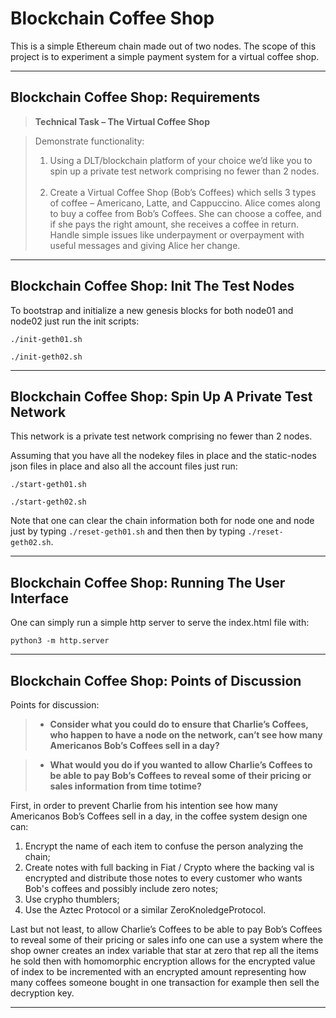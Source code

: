 # Blockchain Coffee Shop

This is a simple Ethereum chain made out of two nodes. The scope of this project is to experiment a simple payment system for a virtual coffee shop.

---

## Blockchain Coffee Shop: Requirements

> **Technical Task – The Virtual Coffee Shop**

> Demonstrate functionality: <br>
> 1. Using a DLT/blockchain platform of your choice we’d like you to spin up a private test network comprising no fewer than 2 nodes. <br><br>
> 2. Create a Virtual Coffee Shop (Bob’s Coffees) which sells 3 types of coffee – Americano, Latte, and Cappuccino. Alice comes along to buy a coffee from Bob’s Coffees. She can choose a coffee, and if she pays the right amount, she receives a coffee in return. Handle simple issues like underpayment or overpayment with useful messages and giving Alice her change. <br>

---

## Blockchain Coffee Shop: Init The Test Nodes

To bootstrap and initialize a new genesis blocks for both node01 and node02 just run the init scripts:

`./init-geth01.sh`

`./init-geth02.sh`

---

## Blockchain Coffee Shop: Spin Up A Private Test Network

This network is a private test network comprising no fewer than 2 nodes.

Assuming that you have all the nodekey files in place and the static-nodes json files in place and also all the account files just run:

`./start-geth01.sh`

`./start-geth02.sh`

Note that one can clear the chain information both for node one and node just by typing `./reset-geth01.sh` and then then by typing `./reset-geth02.sh`.

---

## Blockchain Coffee Shop: Running The User Interface

One can simply run a simple http server to serve the index.html file with:

`python3 -m http.server`

---

## Blockchain Coffee Shop: Points of Discussion

Points for discussion:

> * **Consider what you could do to ensure that Charlie’s Coffees, who happen to have a node on the network, can’t see how many Americanos Bob’s Coffees sell in a day?**

> * **What would you do if you wanted to allow Charlie’s Coffees to be able to pay Bob’s Coffees to reveal some of their pricing or sales information from time totime?**

First, in order to prevent Charlie from his intention see how many Americanos Bob’s Coffees sell in a day, in the coffee system design one can:

1. Encrypt the name of each item to confuse the person analyzing the chain;
2. Create notes with full backing in Fiat / Crypto where the backing val is encrypted and distribute those notes to every customer who wants Bob's coffees and possibly include zero notes;
3. Use crypho thumblers;
4. Use the Aztec Protocol or a similar ZeroKnoledgeProtocol.

Last but not least, to allow Charlie’s Coffees to be able to pay Bob’s Coffees to reveal some of their pricing or sales info one can use a system where the shop owner creates an index variable that star at zero that rep all the items he sold then with homomorphic encryption allows for the encrypted value of index to be incremented with an encrypted amount representing how many coffees someone bought in one transaction for example then sell the decryption key.

---

